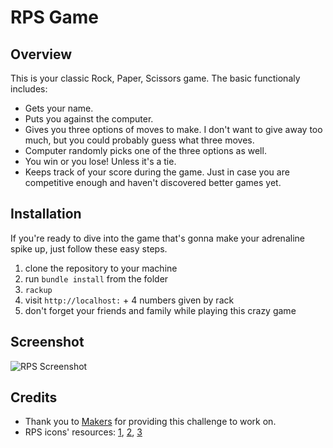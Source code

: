 # RPS Game
## Overview
This is your classic Rock, Paper, Scissors game. The basic functionaly includes:
  * Gets your name.
  * Puts you against the computer.
  * Gives you three options of moves to make. I don't want to give away too much, but you could probably guess what three moves.
  * Computer randomly picks one of the three options as well.
  * You win or you lose! Unless it's a tie.
  * Keeps track of your score during the game. Just in case you are competitive enough and haven't discovered better games yet.

## Installation
If you're ready to dive into the game that's gonna make your adrenaline spike up, just follow these easy steps.
  1. clone the repository to your machine
  2. run `bundle install` from the folder
  3. `rackup`
  4. visit `http://localhost:` + 4 numbers given by rack
  5. don't forget your friends and family while playing this crazy game

## Screenshot
![RPS Screenshot](https://github.com/ruiined/rps-challenge/blob/main/screens/rps-game-screenshot.jpg)

## Credits
  * Thank you to [Makers](https://github.com/makersacademy/rps-challenge) for providing this challenge to work on.
  * RPS icons' resources: [1](https://www.clipartmax.com/middle/m2H7N4b1b1Z5N4i8_your-hand-hand-clipart-png-rock-paper-scissors/), [2](https://www.clipartmax.com/middle/m2H7N4G6N4K9K9H7_rock-paper-scissors-rock-paper-scissors/), [3](https://flyclipart.com/play-rock-paper-scissors-with-us-rock-paper-scissors-clipart-246506)